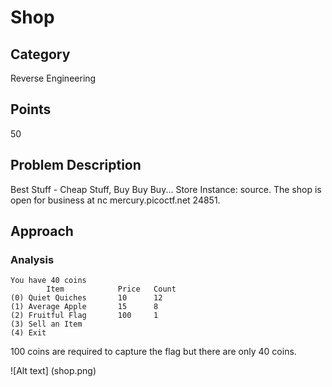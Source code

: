 # Shop

## Category
Reverse Engineering

## Points
50

## Problem Description
Best Stuff - Cheap Stuff, Buy Buy Buy... Store Instance: source. The shop is open for business at nc mercury.picoctf.net 24851.

## Approach 

### Analysis
```
You have 40 coins
        Item            Price   Count
(0) Quiet Quiches       10      12
(1) Average Apple       15      8
(2) Fruitful Flag       100     1
(3) Sell an Item
(4) Exit
```
100 coins are required to capture the flag but there are only 40 coins.

![Alt text] (shop.png)
